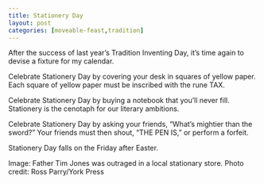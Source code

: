 ```yaml
---
title: Stationery Day
layout: post
categories: [moveable-feast,tradition]
---
```


After the success of last year’s Tradition Inventing Day, it’s time again to
devise a fixture for my calendar.

Celebrate Stationery Day by covering your desk in squares of yellow paper. Each
square of yellow paper must be inscribed with the rune TAX.

Celebrate Stationery Day by buying a notebook that you’ll never fill. Stationery
is the cenotaph for our literary ambitions.

Celebrate Stationery Day by asking your friends, “What’s mightier than the
sword?” Your friends must then shout, “THE PEN IS,” or perform a forfeit.

Stationery Day falls on the Friday after Easter.

Image: Father Tim Jones was outraged in a local stationary store. Photo credit: Ross Parry/York Press
